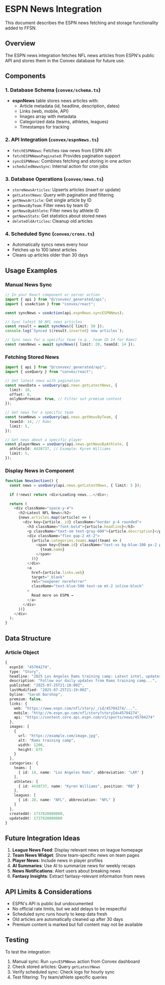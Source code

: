 # ESPN News Integration

This document describes the ESPN news fetching and storage functionality added to FFSN.

## Overview

The ESPN news integration fetches NFL news articles from ESPN's public API and stores them in the Convex database for future use.

## Components

### 1. Database Schema (`convex/schema.ts`)
- **espnNews** table stores news articles with:
  - Article metadata (id, headline, description, dates)
  - Links (web, mobile, API)
  - Images array with metadata
  - Categorized data (teams, athletes, leagues)
  - Timestamps for tracking

### 2. API Integration (`convex/espnNews.ts`)
- `fetchESPNNews`: Fetches raw news from ESPN API
- `fetchESPNNewsPaginated`: Provides pagination support
- `syncESPNNews`: Combines fetching and storing in one action
- `scheduledNewsSync`: Internal action for cron jobs

### 3. Database Operations (`convex/news.ts`)
- `storeNewsArticles`: Upserts articles (insert or update)
- `getLatestNews`: Query with pagination and filtering
- `getNewsArticle`: Get single article by ID
- `getNewsByTeam`: Filter news by team ID
- `getNewsByAthlete`: Filter news by athlete ID
- `getNewsStats`: Get statistics about stored news
- `deleteOldArticles`: Cleanup old articles

### 4. Scheduled Sync (`convex/crons.ts`)
- Automatically syncs news every hour
- Fetches up to 100 latest articles
- Cleans up articles older than 30 days

## Usage Examples

### Manual News Sync
```typescript
// In your React component or server action
import { api } from "@/convex/_generated/api";
import { useAction } from "convex/react";

const syncNews = useAction(api.espnNews.syncESPNNews);

// Sync latest 50 NFL news articles
const result = await syncNews({ limit: 50 });
console.log(`Synced ${result.inserted} new articles`);

// Sync news for a specific team (e.g., team ID 14 for Rams)
const ramsNews = await syncNews({ limit: 20, teamId: 14 });
```

### Fetching Stored News
```typescript
import { api } from "@/convex/_generated/api";
import { useQuery } from "convex/react";

// Get latest news with pagination
const newsData = useQuery(api.news.getLatestNews, {
  limit: 10,
  offset: 0,
  onlyNonPremium: true, // Filter out premium content
});

// Get news for a specific team
const teamNews = useQuery(api.news.getNewsByTeam, {
  teamId: 14, // Rams
  limit: 5,
});

// Get news about a specific player
const playerNews = useQuery(api.news.getNewsByAthlete, {
  athleteId: 4430737, // Example: Kyren Williams
  limit: 5,
});
```

### Display News in Component
```typescript
function NewsSection() {
  const news = useQuery(api.news.getLatestNews, { limit: 5 });
  
  if (!news) return <div>Loading news...</div>;
  
  return (
    <div className="space-y-4">
      <h2>Latest NFL News</h2>
      {news.articles.map((article) => (
        <div key={article._id} className="border p-4 rounded">
          <h3 className="font-bold">{article.headline}</h3>
          <p className="text-sm text-gray-600">{article.description}</p>
          <div className="flex gap-2 mt-2">
            {article.categories.teams.map((team) => (
              <span key={team.id} className="text-xs bg-blue-100 px-2 py-1 rounded">
                {team.name}
              </span>
            ))}
          </div>
          <a 
            href={article.links.web} 
            target="_blank" 
            rel="noopener noreferrer"
            className="text-blue-500 text-sm mt-2 inline-block"
          >
            Read more on ESPN →
          </a>
        </div>
      ))}
    </div>
  );
}
```

## Data Structure

### Article Object
```typescript
{
  espnId: "45704274",
  type: "Story",
  headline: "2025 Los Angeles Rams training camp: Latest intel, updates",
  description: "Follow our daily updates from Rams training camp...",
  published: "2025-07-25T21:18:00Z",
  lastModified: "2025-07-25T21:19:00Z",
  byline: "Sarah Barshop",
  premium: false,
  links: {
    web: "https://www.espn.com/nfl/story/_/id/45704274/...",
    mobile: "http://m.espn.go.com/nfl/story?storyId=45704274",
    api: "https://content.core.api.espn.com/v1/sports/news/45704274"
  },
  images: [
    {
      url: "https://example.com/image.jpg",
      alt: "Rams training camp",
      width: 1200,
      height: 675
    }
  ],
  categories: {
    teams: [
      { id: 14, name: "Los Angeles Rams", abbreviation: "LAR" }
    ],
    athletes: [
      { id: 4430737, name: "Kyren Williams", position: "RB" }
    ],
    leagues: [
      { id: 28, name: "NFL", abbreviation: "NFL" }
    ]
  },
  createdAt: 1737820800000,
  updatedAt: 1737820800000
}
```

## Future Integration Ideas

1. **League News Feed**: Display relevant news on league homepage
2. **Team News Widget**: Show team-specific news on team pages
3. **Player News**: Include news in player profiles
4. **AI Summaries**: Use AI to summarize news for weekly recaps
5. **News Notifications**: Alert users about breaking news
6. **Fantasy Insights**: Extract fantasy-relevant information from news

## API Limits & Considerations

- ESPN's API is public but undocumented
- No official rate limits, but we add delays to be respectful
- Scheduled sync runs hourly to keep data fresh
- Old articles are automatically cleaned up after 30 days
- Premium content is marked but full content may not be available

## Testing

To test the integration:

1. Manual sync: Run `syncESPNNews` action from Convex dashboard
2. Check stored articles: Query `getLatestNews` 
3. Verify scheduled sync: Check logs for hourly sync
4. Test filtering: Try team/athlete specific queries